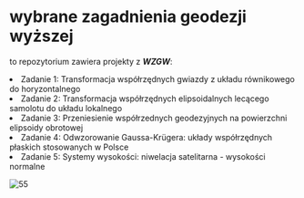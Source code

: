 # wybrane zagadnienia geodezji wyższej
to repozytorium zawiera projekty z <i><b>WZGW</b></i>:
<li>Zadanie 1: Transformacja współrzędnych gwiazdy z układu równikowego do horyzontalnego</li>
<li>Zadanie 2: Transformacja współrzędnych elipsoidalnych lecącego samolotu do układu lokalnego</li>
<li>Zadanie 3: Przeniesienie współrzednych geodezyjnych na powierzchni elipsoidy obrotowej</li>
<li>Zadanie 4: Odwzorowanie Gaussa-Krügera: układy współrzędnych płaskich stosowanych w Polsce</li>
<li>Zadanie 5: Systemy wysokości: niwelacja satelitarna - wysokości normalne</li>

![55](https://github.com/affq/geodezja-wyzsza/assets/41866648/fa568eb6-e81b-4703-a6fa-1bc7aa73dd21)

